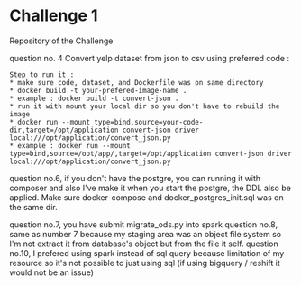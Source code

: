 # Challenge 1
Repository of the Challenge 

question no. 4 Convert yelp dataset from json to csv using preferred code :
```
Step to run it :
* make sure code, dataset, and Dockerfile was on same directory
* docker build -t your-prefered-image-name .
* example : docker build -t convert-json .
* run it with mount your local dir so you don't have to rebuild the image
* docker run --mount type=bind,source=your-code-dir,target=/opt/application convert-json driver local:///opt/application/convert_json.py
* example : docker run --mount type=bind,source=/opt/app/,target=/opt/application convert-json driver local:///opt/application/convert_json.py
```
question no.6, if you don't have the postgre, you can running it with composer and also I've make it when you start the postgre, the DDL also be applied. Make sure docker-compose
and docker_postgres_init.sql was on the same dir.

question no.7, you have submit migrate_ods.py into spark
question no.8, same as number 7 because my staging area was an object file system so I'm not extract it from database's object but from the file it self.
question no.10, I prefered using spark instead of sql query because limitation of my resource so it's not possible to just using sql (if using bigquery / reshift it would not be an issue)
